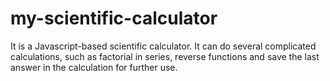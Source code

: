 # my-scientific-calculator
It is a Javascript-based scientific calculator. It can do several complicated calculations, such as factorial in series, reverse functions and save the last answer in the calculation for further use.
